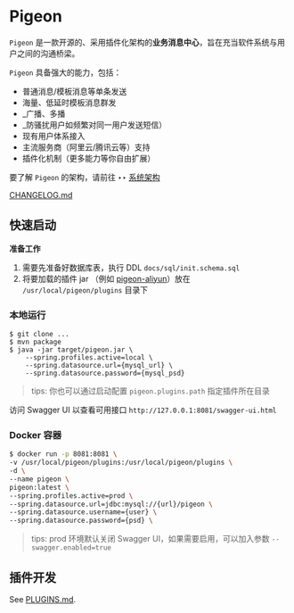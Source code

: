 # Pigeon

`Pigeon` 是一款开源的、采用插件化架构的**业务消息中心**，旨在充当软件系统与用户之间的沟通桥梁。

`Pigeon` 具备强大的能力，包括：
- 普通消息/模板消息等单条发送
- 海量、低延时模板消息群发
- _广播、多播
- _防骚扰用户如频繁对同一用户发送短信）
- 现有用户体系接入
- 主流服务商（阿里云/腾讯云等）支持
- 插件化机制（更多能力等你自由扩展）

要了解 `Pigeon` 的架构，请前往 ‣‣ [系统架构](docs/Arch.md)

[CHANGELOG.md](./CHANGELOG.md)

## 快速启动

**准备工作**

1. 需要先准备好数据库表，执行 DDL `docs/sql/init.schema.sql`
2. 将要加载的插件 jar （例如 [pigeon-aliyun](https://github.com/pigeon-cp/pigeon-aliyun)）放在 `/usr/local/pigeon/plugins` 目录下

### 本地运行

```shell
$ git clone ...
$ mvn package
$ java -jar target/pigeon.jar \
    --spring.profiles.active=local \
    --spring.datasource.url={mysql_url} \
    --spring.datasource.password={mysql_psd}
```

> tips: 你也可以通过启动配置 `pigeon.plugins.path` 指定插件所在目录

访问 Swagger UI 以查看可用接口 `http://127.0.0.1:8081/swagger-ui.html`

### Docker 容器

```bash
$ docker run -p 8081:8081 \
-v /usr/local/pigeon/plugins:/usr/local/pigeon/plugins \
-d \
--name pigeon \
pigeon:latest \
--spring.profiles.active=prod \
--spring.datasource.url=jdbc:mysql://{url}/pigeon \
--spring.datasource.username={user} \
--spring.datasource.password={psd} \
```

> tips: prod 环境默认关闭 Swagger UI，如果需要启用，可以加入参数 `--swagger.enabled=true`

## 插件开发

See [PLUGINS.md](./PLUGINS.md).

